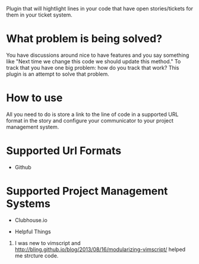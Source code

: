 Plugin that will hightlight lines in your code that have open stories/tickets for them in your ticket system.

# What problem is being solved?

You have discussions around nice to have features and you say something like "Next time we change this code we should update this method."  To track that you have one big problem: how do you track that work?  This plugin is an attempt to solve that problem.

# How to use

All you need to do is store a link to the line of code in a supported URL format in the story and configure your communicator to your project management system.

# Supported Url Formats

* Github

# Supported Project Management Systems

* Clubhouse.io

* Helpful Things

1. I was new to vimscript and http://bling.github.io/blog/2013/08/16/modularizing-vimscript/ helped me strcture code.
